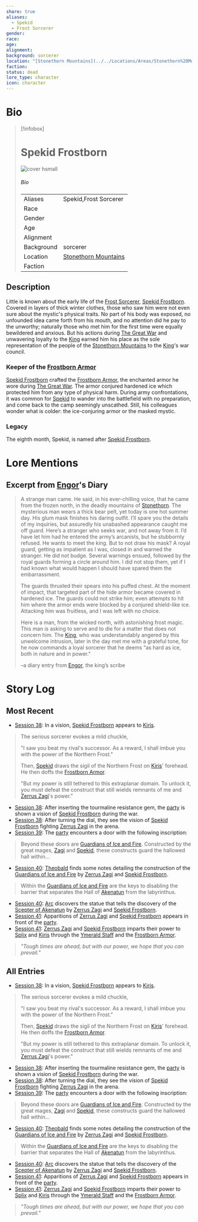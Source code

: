 ```yaml
---
share: true
aliases:
  - Spekid
  - Frost Sorcerer
gender: 
race: 
age: 
alignment: 
background: sorcerer
location: "[Stonethorn Mountains](../../Locations/Areas/Stonethorn%20Mountains.md)"
faction: 
status: dead
lore_type: character
icon: character
---
```

# Bio
> [!infobox]
> # Spekid Frostborn
> ![cover hsmall](insertimage.png)
> ##### Bio
> |  |  |
> | ---- | ---- |
> | Aliases | Spekid,Frost Sorcerer|
> | Race|  |
> | Gender| |
> | Age | |
> | Alignment|| 
> | Background| sorcerer|
> | Location|  [Stonethorn Mountains](../../Locations/Areas/Stonethorn%20Mountains.md)|
> | Faction| | 
## Description
Little is known about the early life of the [Frost Sorcerer](Spekid%20Frostborn.md), [Spekid Frostborn](Spekid%20Frostborn.md). Covered in layers of thick winter clothes, those who saw him were not even sure about the mystic's physical traits. No part of his body was exposed, no unfounded idea came forth from his mouth, and no attention did he pay to the unworthy; naturally those who met him for the first time were equally bewildered and anxious. But his actions during [The Great War](../Kippian-Sumber%20War.md) and unwavering loyalty to the [King](../../../Agustus%20Kyp.md) earned him his place as the sole representation of the people of the [Stonethorn Mountains](../../Locations/Areas/Stonethorn%20Mountains.md) to the [King](../../../Agustus%20Kyp.md)'s war council.
### Keeper of the [Frostborn Armor](../../Items/Mythic%20Items/Frostborn%20Armor.md)
[Spekid Frostborn](Spekid%20Frostborn.md) crafted the [Frostborn Armor](../../Items/Mythic%20Items/Frostborn%20Armor.md), the enchanted armor he wore during [The Great War](../Kippian-Sumber%20War.md). The armor conjured hardened ice which protected him from any type of physical harm. During army confrontations, it was common for [Spekid](Spekid%20Frostborn.md) to wander into the battlefield with no preparation, and come back to the camp seemingly unscathed. Still, his colleagues wonder what is colder: the ice-conjuring armor or the masked mystic.
### Legacy
The eighth month, Spekid, is named after [Spekid Frostborn](Spekid%20Frostborn.md).
# Lore Mentions
## Excerpt from **[Engor](../../../Engor%20Randall.md)'s Diary**
> A strange man came. He said, in his ever-chilling voice, that he came from the frozen north, in the deadly mountains of [Stonethorn](../../Locations/Areas/Stonethorn%20Mountains.md). The mysterious man wears a thick bear pelt, yet today is one hot summer day. His glum mask finishes his daring outfit. I’ll spare you the details of my inquiries, but assuredly his unabashed appearance caught me off guard. Here’s a stranger who seeks war, and not away from it. I’d have let him had he entered the army’s arcanists, but he stubbornly refused. He wants to meet the king. But to not draw his mask? A royal guard, getting as impatient as I was, closed in and warned the stranger. He did not budge. Several warnings ensued, followed by the royal guards forming a circle around him. I did not stop them, yet if I had known what would happen I should have spared them the embarrassment.
> 
> The guards thrusted their spears into his puffed chest. At the moment of impact, that targeted part of the hide armor became covered in hardened ice. The guards could not strike him; even attempts to hit him where the armor ends were blocked by a conjured shield-like ice. Attacking him was fruitless, and I was left with no choice.
> 
> Here is a man, from the wicked north, with astonishing frost magic. This man is asking to serve and to die for a matter that does not concern him. The [King](../../../Agustus%20Kyp.md), who was understandably angered by this unwelcome intrusion, later in the day met me with a grateful tone, for he now commands a loyal sorcerer that he deems “as hard as ice, both in nature and in power."
>
>–a diary entry from [Engor](../../../Engor%20Randall.md), the king’s scribe
# Story Log
## Most Recent
- [Session 38](../../Session%20Log/Session%2038.md): In a vision, [Spekid Frostborn](Spekid%20Frostborn.md) appears to [Kiris](Kiris%20Acquermann.md).
> The serious sorcerer evokes a mild chuckle,
>
> "I saw you beat my rival's successor. As a reward, I shall imbue you with the power of the Northern Frost."
>
> Then, [Spekid](Spekid%20Frostborn.md) draws the sigil of the Northern Frost on [Kiris](Kiris%20Acquermann.md)' forehead. He then doffs the [Frostborn Armor](Frostborn%20Armor.md).
>
> "But my power is still tethered to this extraplanar domain. To unlock it, you must defeat the construct that still wields remnants of me and [Zerrus Zagi](Zerrus%20Zagi.md)'s power."
- [Session 38](../../Session%20Log/Session%2038.md): After inserting the tourmaline resistance gem, the [party](Seven%20Up....md) is shown a vision of [Spekid Frostborn](Spekid%20Frostborn.md) during the war.
- [Session 38](../../Session%20Log/Session%2038.md): After turning the dial, they see the vision of [Spekid Frostborn](Spekid%20Frostborn.md) fighting [Zerrus Zagi](Zerrus%20Zagi.md) in the arena.
- [Session 39](../../Session%20Log/Session%2039.md): The [party](Seven%20Up....md) encounters a door with the following inscription:
> Beyond these doors are [Guardians of Ice and Fire](Guardians%20of%20Ice%20and%20Fire.md). Constructed by the great mages, [Zagi](Zerrus%20Zagi.md) and [Spekid](Spekid%20Frostborn.md), these constructs guard the hallowed hall within...
- [Session 40](../../Session%20Log/Session%2040.md): [Theobald](Theobald%20Clayhollow.md) finds some notes detailing the construction of the [Guardians of Ice and Fire](Guardians%20of%20Ice%20and%20Fire.md) by [Zerrus Zagi](Zerrus%20Zagi.md) and [Spekid Frostborn](Spekid%20Frostborn.md).
> Within the [Guardians of Ice and Fire](Guardians%20of%20Ice%20and%20Fire.md) are the keys to disabling the barrier that separates the Hall of [Akenatun](Akenatun.md) from the labyrinthus.
- [Session 40](../../Session%20Log/Session%2040.md): [Arc](Arc.md) discovers the statue that tells the discovery of the [Scepter of Akenatun](Scepter%20of%20Akenatun.md) by [Zerrus Zagi](Zerrus%20Zagi.md) and [Spekid Frostborn](Spekid%20Frostborn.md).
- [Session 41](../../Session%20Log/Session%2041.md): Apparitions of [Zerrus Zagi](Zerrus%20Zagi.md) and [Spekid Frostborn](Spekid%20Frostborn.md) appears in front of the [party](Seven%20Up....md).
- [Session 41](../../Session%20Log/Session%2041.md): [Zerrus Zagi](Zerrus%20Zagi.md) and [Spekid Frostborn](Spekid%20Frostborn.md) imparts their power to [Splix](Spraugh%20'Splix'%20Calix.md) and [Kiris](Kiris%20Acquermann.md) through the [Ymerald Staff](Ymerald%20Staff.md) and the [Frostborn Armor](Frostborn%20Armor.md).
> *"Tough times are ahead, but with our power, we hope that you can prevail."*

## All Entries
- [Session 38](../../Session%20Log/Session%2038.md): In a vision, [Spekid Frostborn](Spekid%20Frostborn.md) appears to [Kiris](Kiris%20Acquermann.md).
> The serious sorcerer evokes a mild chuckle,
>
> "I saw you beat my rival's successor. As a reward, I shall imbue you with the power of the Northern Frost."
>
> Then, [Spekid](Spekid%20Frostborn.md) draws the sigil of the Northern Frost on [Kiris](Kiris%20Acquermann.md)' forehead. He then doffs the [Frostborn Armor](Frostborn%20Armor.md).
>
> "But my power is still tethered to this extraplanar domain. To unlock it, you must defeat the construct that still wields remnants of me and [Zerrus Zagi](Zerrus%20Zagi.md)'s power."
- [Session 38](../../Session%20Log/Session%2038.md): After inserting the tourmaline resistance gem, the [party](Seven%20Up....md) is shown a vision of [Spekid Frostborn](Spekid%20Frostborn.md) during the war.
- [Session 38](../../Session%20Log/Session%2038.md): After turning the dial, they see the vision of [Spekid Frostborn](Spekid%20Frostborn.md) fighting [Zerrus Zagi](Zerrus%20Zagi.md) in the arena.
- [Session 39](../../Session%20Log/Session%2039.md): The [party](Seven%20Up....md) encounters a door with the following inscription:
> Beyond these doors are [Guardians of Ice and Fire](Guardians%20of%20Ice%20and%20Fire.md). Constructed by the great mages, [Zagi](Zerrus%20Zagi.md) and [Spekid](Spekid%20Frostborn.md), these constructs guard the hallowed hall within...
- [Session 40](../../Session%20Log/Session%2040.md): [Theobald](Theobald%20Clayhollow.md) finds some notes detailing the construction of the [Guardians of Ice and Fire](Guardians%20of%20Ice%20and%20Fire.md) by [Zerrus Zagi](Zerrus%20Zagi.md) and [Spekid Frostborn](Spekid%20Frostborn.md).
> Within the [Guardians of Ice and Fire](Guardians%20of%20Ice%20and%20Fire.md) are the keys to disabling the barrier that separates the Hall of [Akenatun](Akenatun.md) from the labyrinthus.
- [Session 40](../../Session%20Log/Session%2040.md): [Arc](Arc.md) discovers the statue that tells the discovery of the [Scepter of Akenatun](Scepter%20of%20Akenatun.md) by [Zerrus Zagi](Zerrus%20Zagi.md) and [Spekid Frostborn](Spekid%20Frostborn.md).
- [Session 41](../../Session%20Log/Session%2041.md): Apparitions of [Zerrus Zagi](Zerrus%20Zagi.md) and [Spekid Frostborn](Spekid%20Frostborn.md) appears in front of the [party](Seven%20Up....md).
- [Session 41](../../Session%20Log/Session%2041.md): [Zerrus Zagi](Zerrus%20Zagi.md) and [Spekid Frostborn](Spekid%20Frostborn.md) imparts their power to [Splix](Spraugh%20'Splix'%20Calix.md) and [Kiris](Kiris%20Acquermann.md) through the [Ymerald Staff](Ymerald%20Staff.md) and the [Frostborn Armor](Frostborn%20Armor.md).
> *"Tough times are ahead, but with our power, we hope that you can prevail."*
